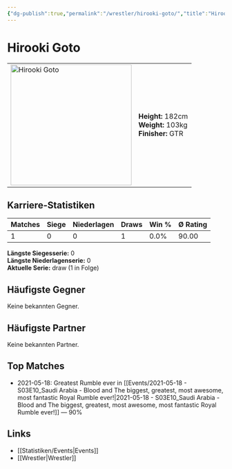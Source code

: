 ```yaml
---
{"dg-publish":true,"permalink":"/wrestler/hirooki-goto/","title":"Hirooki Goto","tags":["wrestler"],"noteIcon":""}
---
```



# Hirooki Goto

<table>
        <tr>
        <td><img src="https://github.com/CptSpaulding1980/choke-slam-wrestling/releases/download/images/Hirooki_Goto.png" width="280" alt="Hirooki Goto"></td>
        <td>
        <b>Height:</b> 182cm<br>
        <b>Weight:</b> 103kg<br>
        <b>Finisher:</b> GTR<br>
        </td>
        </tr>
        </table>
        
## Karriere-Statistiken

| Matches | Siege | Niederlagen | Draws | Win % | Ø Rating |
|---------|-------|-------------|-------|-------|-----------|
| 1 | 0 | 0 | 1 | 0.0% | 90.00 |

**Längste Siegesserie:** 0<br>**Längste Niederlagenserie:** 0<br>**Aktuelle Serie:** draw (1 in Folge)


## Häufigste Gegner
Keine bekannten Gegner.

## Häufigste Partner
Keine bekannten Partner.

## Top Matches
- 2021-05-18: Greatest Rumble ever in [[Events/2021-05-18 - S03E10_Saudi Arabia - Blood and The biggest, greatest, most awesome, most fantastic Royal Rumble ever!\|2021-05-18 - S03E10_Saudi Arabia - Blood and The biggest, greatest, most awesome, most fantastic Royal Rumble ever!]] — 90%

## Links
- [[Statistiken/Events\|Events]]
- [[Wrestler\|Wrestler]]
